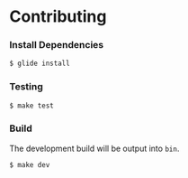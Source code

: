 # Contributing

### Install Dependencies

```sh
$ glide install
```

### Testing

```sh
$ make test
```

### Build

The development build will be output into `bin`.

```sh
$ make dev
```
